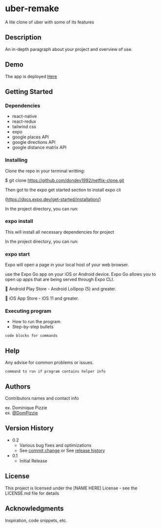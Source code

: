 # uber-remake

A lite clone of uber with some of its features

## Description

An in-depth paragraph about your project and overview of use.

## Demo

The app is deployed [Here](https://exp.host/@dondev1992/uber-clone)

## Getting Started

### Dependencies

* react-native
* react-redux
* tailwind css
* expo
* google places API
* google directions API
* google distance matrix API


### Installing

Clone the repo in your terminal writting:

$ git clone https://github.com/dondev1992/netflix-clone.git

Then got to the expo get started section to install expo cli

(https://docs.expo.dev/get-started/installation/)

In the project directory, you can run:

### expo install

This will install all necessary dependencies for project

In the project directory, you can run:

### expo start

Expo will open a page in your local host of your web browser.

use the Expo Go app on your iOS or Android device. Expo Go allows you to open up apps that are being served through Expo CLI.

🤖 Android Play Store - Android Lollipop (5) and greater.

🍎 iOS App Store - iOS 11 and greater.


### Executing program

* How to run the program
* Step-by-step bullets
```
code blocks for commands
```

## Help

Any advise for common problems or issues.
```
command to run if program contains helper info
```

## Authors

Contributors names and contact info

ex. Dominique Pizzie  
ex. [@DomPizzie](https://twitter.com/dompizzie)

## Version History

* 0.2
    * Various bug fixes and optimizations
    * See [commit change]() or See [release history]()
* 0.1
    * Initial Release

## License

This project is licensed under the [NAME HERE] License - see the LICENSE.md file for details

## Acknowledgments

Inspiration, code snippets, etc.
